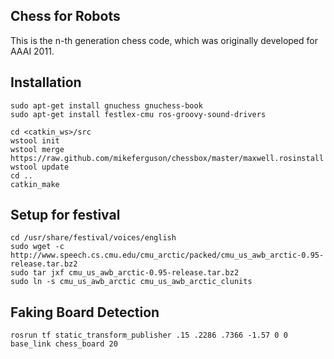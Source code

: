 ## Chess for Robots

This is the n-th generation chess code, which was originally developed for AAAI 2011.

## Installation

    sudo apt-get install gnuchess gnuchess-book
    sudo apt-get install festlex-cmu ros-groovy-sound-drivers

    cd <catkin_ws>/src
    wstool init
    wstool merge https://raw.github.com/mikeferguson/chessbox/master/maxwell.rosinstall
    wstool update
    cd ..
    catkin_make

## Setup for festival

    cd /usr/share/festival/voices/english
    sudo wget -c http://www.speech.cs.cmu.edu/cmu_arctic/packed/cmu_us_awb_arctic-0.95-release.tar.bz2
    sudo tar jxf cmu_us_awb_arctic-0.95-release.tar.bz2 
    sudo ln -s cmu_us_awb_arctic cmu_us_awb_arctic_clunits

## Faking Board Detection

    rosrun tf static_transform_publisher .15 .2286 .7366 -1.57 0 0 base_link chess_board 20 
